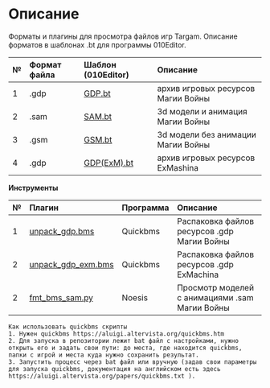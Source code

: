 # Описание

Форматы и плагины для просмотра файлов игр Targam. Описание форматов в шаблонах .bt для программы 010Editor.

 № | Формат файла       | Шаблон (010Editor)     |    Описание |
| :--- | :--------- | :----------- | :---------- |
| 1 | .gdp        | [GDP.bt](https://github.com/AlexKimov/targem-file-formats/blob/master/templates/010editor/GDP.bt)  |   архив игровых ресурсов Магии Войны |
| 2 | .sam        | [SAM.bt](https://github.com/AlexKimov/targem-file-formats/blob/master/templates/010editor/SAM.bt)  |   3d модели и анимация Магии Войны |
| 3 | .gsm        | [GSM.bt](https://github.com/AlexKimov/targem-file-formats/blob/master/templates/010editor/GSM.bt)  |   3d модели без анимации Магии Войны |
| 4 | .gdp        | [GDP(ExM).bt](https://github.com/AlexKimov/targem-file-formats/blob/master/templates/010editor/GDP(ExM).bt)  |   архив игровых ресурсов ExMashina |

**Инструменты**

| № | Плагин       | Программа | Описание |  
| :--- | :--------- | :----------- | :---- | 
| 1 | [unpack_gdp.bms](https://github.com/AlexKimov/targem-file-formats/blob/master/scripts/quickbms/unpack_gdp.bms) | Quickbms | Распаковка файлов ресурсов .gdp Магии Войны  |
| 2 | [unpack_gdp_exm.bms](https://github.com/AlexKimov/targem-file-formats/blob/master/scripts/quickbms/exm/unpack_gdp_exm.bms) | Quickbms | Распаковка файлов ресурсов .gdp ExMachina |
| 2 | [fmt_bms_sam.py](https://github.com/AlexKimov/targem-file-formats/blob/main/plugins/noesis/fmt_bms_sam.py) | Noesis | Просмотр моделей с анимациями .sam Магии Войны |

    Как использовать quickbms скрипты
    1. Нужен quickbms https://aluigi.altervista.org/quickbms.htm
    2. Для запуска в репозитории лежит bat файл с настройками, нужно открыть его и задать свои пути: до места, где находится quickbms, папки с игрой и места куда нужно сохранить результат.
    3. Запустить процесс через bat файл или вручную (задав свои параметры для запуска quickbms, документация на английском есть здесь https://aluigi.altervista.org/papers/quickbms.txt ). 

